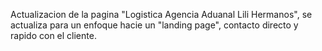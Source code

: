 Actualizacion de la pagina "Logistica Agencia Aduanal Lili Hermanos", se actualiza para un enfoque hacie un 
"landing page", contacto directo y rapido con el cliente. 
